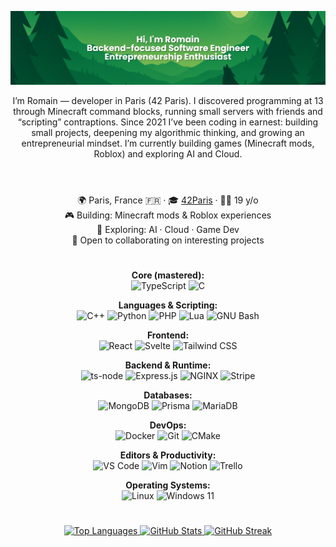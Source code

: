 <div align="center">

![MasterHead](./assets/banner.png)

<head>
    <link rel="stylesheet" type='text/css' href="https://cdn.jsdelivr.net/gh/devicons/devicon@latest/devicon.min.css" />
</head>

I’m Romain — developer in Paris (42 Paris). I discovered programming at 13 through Minecraft command blocks, running small servers with friends and “scripting” contraptions. Since 2021 I’ve been coding in earnest: building small projects, deepening my algorithmic thinking, and growing an entrepreneurial mindset. I’m currently building games (Minecraft mods, Roblox) and exploring AI and Cloud.

#

</br>
<div style="display: flex; justify-content: center; flex-direction: column; align-items: center;">
  <div>🌍 Paris, France 🇫🇷 · 🎓 <a href="https://42.fr/en/homepage/">42Paris</a> · 🧑‍🎓 19 y/o</div>
  <div>🎮 Building: Minecraft mods & Roblox experiences</div>
  <div>🧪 Exploring: AI · Cloud · Game Dev</div>
  <div>🤝 Open to collaborating on interesting projects</div>
</div>

#
<!-- <details>
<summary><span style="font-size: 2rem; font-weight: 800;">🧠 Skills</span></summary> -->

**Core (mastered):**  
![TypeScript](https://img.shields.io/badge/TypeScript-007ACC?style=for-the-badge&logo=typescript&logoColor=white)
![C](https://img.shields.io/badge/C-00599C?style=for-the-badge&logo=c&logoColor=white)

**Languages & Scripting:**  
![C++](https://img.shields.io/badge/C%2B%2B-00599C?style=for-the-badge&logo=c%2B%2B&logoColor=white)
![Python](https://img.shields.io/badge/Python-FFD43B?style=for-the-badge&logo=python&logoColor=blue)
![PHP](https://img.shields.io/badge/PHP-777BB4?style=for-the-badge&logo=php&logoColor=white)
![Lua](https://img.shields.io/badge/Lua-2C2D72?style=for-the-badge&logo=lua&logoColor=white)
![GNU Bash](https://img.shields.io/badge/GNU%20Bash-4EAA25?style=for-the-badge&logo=gnu-bash&logoColor=white)

**Frontend:**  
![React](https://img.shields.io/badge/React-20232A?style=for-the-badge&logo=react&logoColor=61DAFB)
![Svelte](https://img.shields.io/badge/Svelte-4A4A55?style=for-the-badge&logo=svelte&logoColor=FF3E00)
![Tailwind CSS](https://img.shields.io/badge/Tailwind_CSS-38B2AC?style=for-the-badge&logo=tailwind-css&logoColor=white)

**Backend & Runtime:**  
![ts-node](https://img.shields.io/badge/ts--node-3178C6?style=for-the-badge&logo=ts-node&logoColor=white)
![Express.js](https://img.shields.io/badge/Express.js-000000?style=for-the-badge&logo=express&logoColor=white)
![NGINX](https://img.shields.io/badge/Nginx-009639?style=for-the-badge&logo=nginx&logoColor=white)
![Stripe](https://img.shields.io/badge/Stripe-626CD9?style=for-the-badge&logo=stripe&logoColor=white)

**Databases:**  
![MongoDB](https://img.shields.io/badge/MongoDB-4EA94B?style=for-the-badge&logo=mongodb&logoColor=white)
![Prisma](https://img.shields.io/badge/Prisma-3982CE?style=for-the-badge&logo=prisma&logoColor=white)
![MariaDB](https://img.shields.io/badge/MariaDB-003545?style=for-the-badge&logo=mariadb&logoColor=white)

**DevOps:**  
![Docker](https://img.shields.io/badge/Docker-2CA5E0?style=for-the-badge&logo=docker&logoColor=white)
![Git](https://img.shields.io/badge/Git-F05032?style=for-the-badge&logo=git&logoColor=white)
![CMake](https://img.shields.io/badge/CMake-064F8C?style=for-the-badge&logo=cmake&logoColor=white)

**Editors & Productivity:**  
![VS Code](https://img.shields.io/badge/VSCode-0078D4?style=for-the-badge&logo=visual%20studio%20code&logoColor=white)
![Vim](https://img.shields.io/badge/Vim-11AB00?style=for-the-badge&logo=vim&logoColor=white)
![Notion](https://img.shields.io/badge/Notion-000000?style=for-the-badge&logo=notion&logoColor=white)
![Trello](https://img.shields.io/badge/Trello-0052CC?style=for-the-badge&logo=trello&logoColor=white)

**Operating Systems:**  
![Linux](https://img.shields.io/badge/Linux-FCC624?style=for-the-badge&logo=linux&logoColor=black)
![Windows 11](https://img.shields.io/badge/Windows_11-0078d4?style=for-the-badge&logo=windows-11&logoColor=white)

<!-- </details> -->

#

<p align="center">
  <a href="https://github.com/R0-main">
    <img height="150" src="https://github-readme-stats.vercel.app/api/top-langs/?username=R0-main&layout=compact&langs_count=8&theme=transparent&hide_border=true" alt="Top Languages" />
  </a>
  <a href="https://github.com/R0-main">
    <img height="150" src="https://github-readme-stats.vercel.app/api?username=R0-main&show_icons=true&theme=transparent&hide_border=true" alt="GitHub Stats" />
  </a>
   <a href="https://github.com/R0-main">
    <img height="150" src="https://github-readme-streak-stats.herokuapp.com?user=R0-main&hide_border=true&background=0d1117&ring=0891b2&fire=0891b2&currStreakNum=3382ed&currStreakLabel=0891b2&sideNums=3382ed&sideLabels=3382ed&dates=3382ed" alt="GitHub Streak" />
  </a>
</p>

</div>
